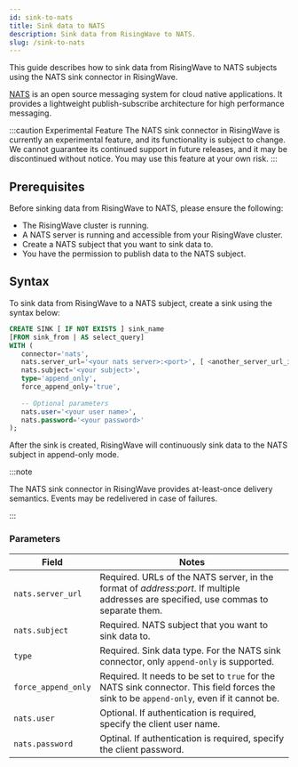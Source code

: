 ```yaml
---
id: sink-to-nats
title: Sink data to NATS
description: Sink data from RisingWave to NATS.
slug: /sink-to-nats
---
```

This guide describes how to sink data from RisingWave to NATS subjects using the NATS sink connector in RisingWave.

[NATS](https://nats.io/) is an open source messaging system for cloud native applications. It provides a lightweight publish-subscribe architecture for high performance messaging.

:::caution Experimental Feature
The NATS sink connector in RisingWave is currently an experimental feature, and its functionality is subject to change. We cannot guarantee its continued support in future releases, and it may be discontinued without notice. You may use this feature at your own risk.
:::

## Prerequisites

Before sinking data from RisingWave to NATS, please ensure the following:

- The RisingWave cluster is running.
- A NATS server is running and accessible from your RisingWave cluster.
- Create a NATS subject that you want to sink data to.
- You have the permission to publish data to the NATS subject.

## Syntax

To sink data from RisingWave to a NATS subject, create a sink using the syntax below:

```sql
CREATE SINK [ IF NOT EXISTS ] sink_name
[FROM sink_from | AS select_query]
WITH (
   connector='nats',
   nats.server_url='<your nats server>:<port>', [ <another_server_url_if_available>, ...]
   nats.subject='<your subject>',
   type='append_only',
   force_append_only='true', 
   
   -- Optional parameters
   nats.user='<your user name>',
   nats.password='<your password>'
);
```

After the sink is created, RisingWave will continuously sink data to the NATS subject in append-only mode.

:::note

The NATS sink connector in RisingWave provides at-least-once delivery semantics. Events may be redelivered in case of failures.

:::

### Parameters

|Field|Notes|
|---|---|
|`nats.server_url`| Required. URLs of the NATS server, in the format of *address*:*port*. If multiple addresses are specified, use commas to separate them.|
|`nats.subject`| Required. NATS subject that you want to sink data to.|
|`type`| Required. Sink data type. For the NATS sink connector, only `append-only` is supported.|
|`force_append_only`| Required. It needs to be set to `true` for the NATS sink connector. This field forces the sink to be `append-only`, even if it cannot be.|
|`nats.user`| Optional. If authentication is required, specify the client user name.|
|`nats.password`| Optinal. If authentication is required, specify the client password.|
